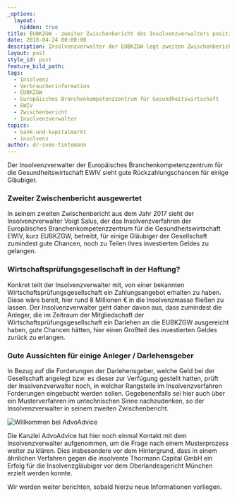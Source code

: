 ```yaml
---
_options:
  layout:
    hidden: true
title: EUBKZGW - zweiter Zwischenbericht des Insolvenzverwalters positiv
date: 2018-04-24 00:00:00
description: Insolvenzverwalter der EUBKZGW legt zweiten Zwischenbericht vor
layout: post
style_id: post
feature_bild_path:
tags:
  - Insolvenz
  - Verbraucherinformation
  - EUBKZGW
  - Europäisches Branchenkompetenzzentrum für Gesundheitswirtschaft
  - EWIV
  - Zwischenbericht
  - Insolvenzverwalter
topics:
  - bank-und-kapitalmarkt
  - insolvenz
author: dr-sven-tintemann
---
```


Der Insolvenzverwalter der Europ&auml;isches Branchenkompetenzzentrum f&uuml;r die Gesundheitswirtschaft EWIV sieht gute R&uuml;ckzahlungschancen f&uuml;r einige Gl&auml;ubiger.

### Zweiter Zwischenbericht ausgewertet

In seinem zweiten Zwischenbericht aus dem Jahr 2017 sieht der Insolvenzverwalter Voigt Salus, der das Insolvenzverfahren der Europ&auml;isches Branchenkompetenzzentrum f&uuml;r die Gesundheitswirtschaft EWIV, kurz EUBKZGW, betreibt, f&uuml;r einige Gl&auml;ubiger der Gesellschaft zumindest gute Chancen, noch zu Teilen ihres investierten Geldes zu gelangen.

### Wirtschaftspr&uuml;fungsgesellschaft in der Haftung?

Konkret teilt der Insolvenzverwalter mit, von einer bekannten Wirtschaftspr&uuml;fungsgesellschaft ein Zahlungsangebot erhalten zu haben. Diese w&auml;re bereit, hier rund 8 Millionen € in die Insolvenzmasse flie&szlig;en zu lassen. Der Insolvenzverwalter geht daher davon aus, dass zumindest die Anleger, die im Zeitraum der Mitgliedschaft der Wirtschaftspr&uuml;fungsgesellschaft ein Darlehen an die EUBKZGW ausgereicht haben, gute Chancen h&auml;tten, hier einen Gro&szlig;teil des investierten Geldes zur&uuml;ck zu erlangen.

### Gute Aussichten f&uuml;r einige Anleger / Darlehensgeber

In Bezug auf die Forderungen der Darlehensgeber, welche Geld bei der Gesellschaft angelegt bzw. es dieser zur Verf&uuml;gung gestellt hatten, pr&uuml;ft der Insolvenzverwalter noch, in welcher Rangstelle im Insolvenzverfahren Forderungen eingebucht werden sollen. Gegebenenfalls sei hier auch &uuml;ber ein Musterverfahren im untechnischen Sinne nachzudenken, so der Insolvenzverwalter in seinem zweiten Zwischenbericht.

![Willkommen bei AdvoAdvice](/uploads/advoadvice-01-74-von-80.jpg)

Die Kanzlei AdvoAdvice hat hier noch einmal Kontakt mit dem Insolvenzverwalter aufgenommen, um die Frage nach einem Musterprozess weiter zu kl&auml;ren. Dies insbesondere vor dem Hintergrund, dass in einem &auml;hnlichen Verfahren gegen die insolvente Thormann Capital GmbH ein Erfolg f&uuml;r die Insolvenzgl&auml;ubiger vor dem Oberlandesgericht M&uuml;nchen erzielt werden konnte.

Wir werden weiter berichten, sobald hierzu neue Informationen vorliegen.